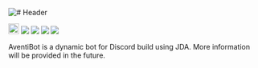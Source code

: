 ![# Header](http://i.imgur.com/cEilUOK.png)

[<img src="https://ci.appveyor.com/api/projects/status/otei5kdne6f0byum?retina=true" height='20.74px'></img>](https://ci.appveyor.com/project/dscalzi/aventibot) [![](https://img.shields.io/github/license/dscalzi/AventiBot.svg)](https://github.com/dscalzi/AventiBot/blob/master/LICENSE.txt) ![](https://img.shields.io/badge/JDA-3.8.1__447-9158BC.svg) ![](https://img.shields.io/badge/lavaplayer-1.3.10-9158BC.svg) [![](https://discordapp.com/api/guilds/211524927831015424/widget.png)](https://discordapp.com/invite/Fcrh6PT)

AventiBot is a dynamic bot for Discord build using JDA. More information will be provided in the future.
